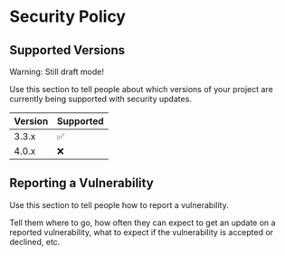 # Security Policy

## Supported Versions

Warning: Still draft mode!

Use this section to tell people about which versions of your project are
currently being supported with security updates.

| Version | Supported          |
| ------- | ------------------ |
| 3.3.x   | :white_check_mark: |
| 4.0.x   | :x:                |

## Reporting a Vulnerability

Use this section to tell people how to report a vulnerability.

Tell them where to go, how often they can expect to get an update on a
reported vulnerability, what to expect if the vulnerability is accepted or
declined, etc.
